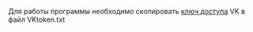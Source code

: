 

Для работы программы необходимо скопировать [ключ доступа](https://dev.vk.com/api/access-token/getting-started) VK
в файл VKtoken.txt